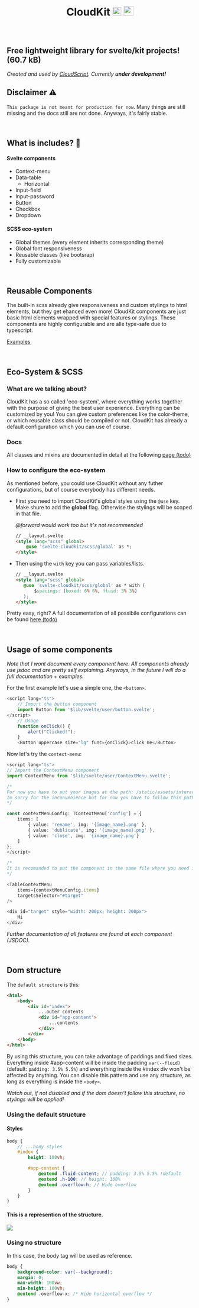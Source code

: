 # <p align="center" />CloudKit <img src="https://upload.wikimedia.org/wikipedia/commons/thumb/1/1b/Svelte_Logo.svg/1200px-Svelte_Logo.svg.png" width="23px"/> <img src="https://sass-lang.com/assets/img/styleguide/seal-color-aef0354c.png" width="26px"/>
<br />

## Free lightweight library for svelte/kit projects! (60.7 kB) 
*Created and used by [CloudScript](https://www.cloudscript.live/en/). Currently **under development!***

## **Disclaimer** ⚠️
`This package is not meant for production for now`. Many things are still missing and the docs still are not done. Anyways, it's fairly stable.

<br />

## **What is includes?** 🧐

#### Svelte components
* Context-menu
* Data-table
  * Horizontal
* Input-field
* Input-password
* Button
* Checkbox
* Dropdown

#### SCSS eco-system
* Global themes (every element inherits corresponding theme)
* Global font responsiveness
* Reusable classes (like bootsrap)
* Fully customizable

<br />

## **Reusable Components**
The built-in scss already give responsiveness and custom stylings to html elements, but they get ehanced even more! CloudKit components are just basic html elements wrapped with special features or stylings. These components are highly configurable and are alle type-safe due to typescript.

[Examples](#usage-of-some-components)

<br />

## **Eco-System & SCSS**

### What are we talking about?
CloudKit has a so called 'eco-system', where everything works together with the purpose of giving the best user experience. Everything can be customized by you! You can give custom preferences like the color-theme, or which reusable class should be compiled or not. CloudKit has already a default configuration which you can use of course.

### Docs
All classes and mixins are documented in detail at the following [page (todo)](#link)

### How to configure the eco-system
As mentioned before, you could use CloudKit without any futher configurations, but of course everybody has different needs.

* First you need to import CloudKit's global styles using the `@use` key. Make shure to add the **global** flag. Otherwise the stylings will be scoped in that file.
  
  *@forward would work too but it's not recommended*
    ```html
    // __layout.svelte
    <style lang="scss" global>
        @use 'svelte-cloudkit/scss/global' as *;
    </style>
    ```
* Then using the `with` key you can pass variables/lists.
     ```html
    // __layout.svelte
    <style lang="scss" global>
        @use 'svelte-cloudkit/scss/global' as * with (
            $spacings: (boxed: 6% 6%, fluid: 3% 3%)
        );
    </style>
    ```
Pretty easy, right? A full documentation of all possibile configurations can be found [here (todo)](#lol)

<br />

## **Usage of some components**
*Note that I wont document every component here. All components already use jsdoc and are pretty self explaining. Anyways, in the future I will do a full documentation + examples.*

For the first example let's use a simple one, the `<button>`.
```typescript
<script lang="ts">
    // Import the button component
	import Button from '$lib/svelte/user/button.svelte';
</script>
    // Usage
    function onClick() {
        alert("Clicked!");
    }
	<Button uppercase size="lg" func={onClick}>click me</Button>
```

Now let's try the `context-menu`:
```typescript
<script lang="ts">
// Import the ContextMenu component
import ContextMenu from '$lib/svelte/user/ContextMenu.svelte';

/*  
For now you have to put your images at the path: /static/assets/interact/{image_name}.png
Im sorry for the inconvenience but for now you have to follow this path.
*/

const contextMenuConfig: TContextMenu['config'] = {
	items: [
		{ value: 'rename', img: '{image_name}.png' },
		{ value: 'dublicate', img: '{image_name}.png' },
		{ value: 'close', img: '{image_name}.png'}
	]
};
</script>

/*  
It is recomanded to put the component in the same file where you need it, but it isn't necessary since it atatches to an element by selector.
*/

<TableContextMenu
	items={contextMenuConfig.items}
	targetsSelector="#target"
/>

<div id="target" style="width: 200px; height: 200px">
    Hi
</div>
```
*Further documentation of all features are found at each component (JSDOC).*

<br />

## **Dom structure**
The `default structure` is this:
```html
<html>
	<body>
		<div id="index">
            ...outer contents
            <div id="app-content">
                ...contents
            </div>
        </div>
	</body>
</html>
```
By using this structure, you can take advantage of paddings and fixed sizes. Everything inside #app-content will be inside the padding `var(--fluid)` (default: `padding: 3.5% 5.5%`) and everything inside the #index div won't be affected by anything. You can disable this pattern and use any structure, as long as everything is inside the `<body>`.

*Watch out, if not disabled and if the dom doesn't follow this structure, no stylings will be applied!*

### Using the default structure
#### Styles
```scss
body {
    // ...body styles
    #index {
	    height: 100vh;

	    #app-content {
		    @extend .fluid-content; // padding: 3.5% 5.5% !default
		    @extend .h-100; // height: 100%
	    	@extend .overflow-h; // Hide overflow
        }
    }
}

```
#### This is a represention of the structure.
<img src="./CloudKit/static/overview.png" />

<br />

### Using no structure
In this case, the body tag will be used as reference.
```css
body {
	background-color: var(--background);
	margin: 0;
	max-width: 100vw;
	min-height: 100vh;
	@extend .overflow-x; /* Hide horizontal overflow */
}
```